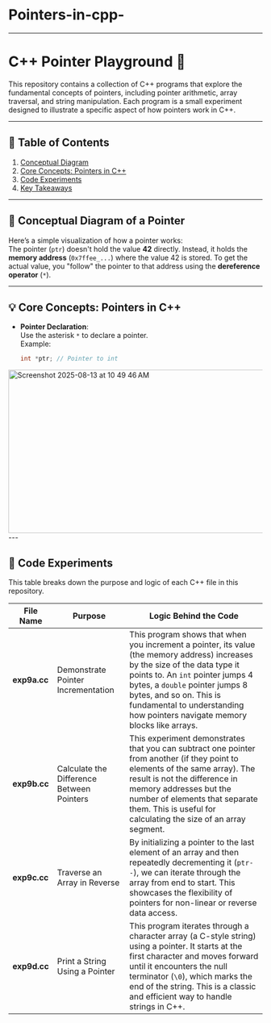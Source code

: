 # Pointers-in-cpp-
---
 # C++ Pointer Playground 🚀

This repository contains a collection of C++ programs that explore the fundamental concepts of pointers, including pointer arithmetic, array traversal, and string manipulation. Each program is a small experiment designed to illustrate a specific aspect of how pointers work in C++.

---

## 📜 Table of Contents
1. [Conceptual Diagram](#conceptual-diagram-of-a-pointer)
2. [Core Concepts: Pointers in C++](#core-concepts-pointers-in-c)
3. [Code Experiments](#code-experiments)
4. [Key Takeaways](#key-takeaways)

---

## 🧩 Conceptual Diagram of a Pointer

Here’s a simple visualization of how a pointer works:  
The pointer (`ptr`) doesn't hold the value **42** directly. Instead, it holds the **memory address** (`0x7ffee_...`) where the value 42 is stored. To get the actual value, you "follow" the pointer to that address using the **dereference operator** (`*`).

---

## 💡 Core Concepts: Pointers in C++

- **Pointer Declaration**:  
  Use the asterisk `*` to declare a pointer.  
  Example:  
  ```cpp
  int *ptr; // Pointer to int
  
<img width="799" height="324" alt="Screenshot 2025-08-13 at 10 49 46 AM" src="https://github.com/user-attachments/assets/10a9223f-2ef8-4b7f-9425-abdd3cccac5b" />
---

## 🧪 Code Experiments

This table breaks down the purpose and logic of each C++ file in this repository.

| File Name  | Purpose | Logic Behind the Code |
|------------|---------|-----------------------|
| **exp9a.cc** | Demonstrate Pointer Incrementation | This program shows that when you increment a pointer, its value (the memory address) increases by the size of the data type it points to. An `int` pointer jumps 4 bytes, a `double` pointer jumps 8 bytes, and so on. This is fundamental to understanding how pointers navigate memory blocks like arrays. |
| **exp9b.cc** | Calculate the Difference Between Pointers | This experiment demonstrates that you can subtract one pointer from another (if they point to elements of the same array). The result is not the difference in memory addresses but the number of elements that separate them. This is useful for calculating the size of an array segment. |
| **exp9c.cc** | Traverse an Array in Reverse | By initializing a pointer to the last element of an array and then repeatedly decrementing it (`ptr--`), we can iterate through the array from end to start. This showcases the flexibility of pointers for non-linear or reverse data access. |
| **exp9d.cc** | Print a String Using a Pointer | This program iterates through a character array (a C-style string) using a pointer. It starts at the first character and moves forward until it encounters the null terminator (`\0`), which marks the end of the string. This is a classic and efficient way to handle strings in C++. |


  
